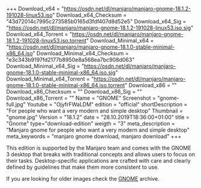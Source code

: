 +++
Download_x64 = "https://osdn.net/dl/manjaro/manjaro-gnome-18.1.2-191028-linux53.iso"
Download_x64_Checksum = "43d72014c7995c273585b0165d3fdf407d8d52e5"
Download_x64_Sig = "https://osdn.net/dl/manjaro/manjaro-gnome-18.1.2-191028-linux53.iso.sig"
Download_x64_Torrent = "https://osdn.net/dl/manjaro/manjaro-gnome-18.1.2-191028-linux53.iso.torrent"
Download_Minimal_x64 = "https://osdn.net/dl/manjaro/manjaro-gnome-18.1.0-stable-minimal-x86_64.iso"
Download_Minimal_x64_Checksum = "e3c343b9197fd2177b8950e8a568ea7bc908d063"
Download_Minimal_x64_Sig = "https://osdn.net/dl/manjaro/manjaro-gnome-18.1.0-stable-minimal-x86_64.iso.sig"
Download_Minimal_x64_Torrent = "https://osdn.net/dl/manjaro/manjaro-gnome-18.1.0-stable-minimal-x86_64.iso.torrent"
Download_x86 = ""
Download_x86_Checksum = ""
Download_x86_Sig = ""
Download_x86_Torrent = ""
Name = "GNOME"
Screenshot = "gnome-full.jpg"
Youtube = "OjyfrFWaLDM"
edition = "official"
shortDescription = "For people who want a very modern and simple desktop"
Thumbnail = "gnome.jpg"
Version = "18.1.2"
date = "28.10.2019T18:36:00+01:00"
title = "Gnome"
type="download-edition"
weigth = "3"
meta_description = "Manjaro gnome for people who want a very modern and simple desktop"
meta_keywords = "manjaro gnome download, manjaro download"
+++

This edition is supported by the Manjaro team and comes with the GNOME 3 desktop that breaks with traditional concepts and allows users to focus on their tasks. Desktop-specific applications are crafted with care and clearly defined by guidelines that make them more consistent to use.

If you are looking for older images check the [GNOME](https://osdn.net/projects/manjaro/storage/z_release_archive/gnome) archive.


